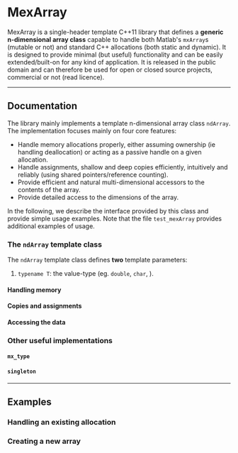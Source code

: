 MexArray
========

MexArray is a single-header template C++11 library that defines a **generic n-dimensional array class** capable to handle both Matlab's `mxArray`s (mutable or not) and standard C++ allocations (both static and dynamic). It is designed to provide minimal (but useful) functionality and can be easily extended/built-on for any kind of application. It is released in the public domain and can therefore be used for open or closed source projects, commercial or not (read licence).

---

## Documentation

The library mainly implements a template n-dimensional array class `ndArray`. The implementation focuses mainly on four core features:

- Handle memory allocations properly, either assuming ownership (ie handling deallocation) or acting as a passive handle on a given allocation.
- Handle assignments, shallow and deep copies efficiently, intuitively and reliably (using shared pointers/reference counting).
- Provide efficient and natural multi-dimensional accessors to the contents of the array.
- Provide detailed access to the dimensions of the array.

In the following, we describe the interface provided by this class and provide simple usage examples. Note that the file `test_mexArray` provides additional examples of usage.

### The `ndArray` template class

The `ndArray` template class defines **two** template parameters:

1. `typename T`: the value-type (eg. `double`, `char`, ).

#### Handling memory

#### Copies and assignments

#### Accessing the data

### Other useful implementations

#### `mx_type`

#### `singleton`

---

## Examples

### Handling an existing allocation

### Creating a new array
